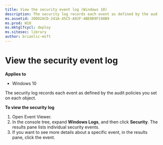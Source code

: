```yaml
---
title: View the security event log (Windows 10)
description: The security log records each event as defined by the audit policies you set on each object.
ms.assetid: 20DD2ACD-241A-45C5-A92F-4BE0D9F198B9
ms.prod: W10
ms.mktglfcycl: deploy
ms.sitesec: library
author: brianlic-msft
---
```


# View the security event log


**Applies to**

-   Windows 10

The security log records each event as defined by the audit policies you set on each object.

**To view the security log**

1.  Open Event Viewer.
2.  In the console tree, expand **Windows Logs**, and then click **Security**. The results pane lists individual security events.
3.  If you want to see more details about a specific event, in the results pane, click the event.

 

 





